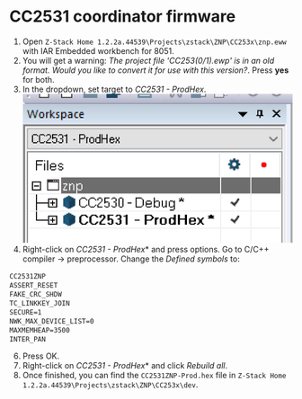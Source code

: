 # CC2531 coordinator firmware
1. Open `Z-Stack Home 1.2.2a.44539\Projects\zstack\ZNP\CC253x\znp.eww` with IAR Embedded workbench for 8051.
2. You will get a warning: *The project file 'CC253(0/1).ewp' is in an old format. Would you like to convert it for use with this version?*. Press **yes** for both.
3. In the dropdown, set target to *CC2531 - ProdHex*.
![Target](images/target.png)
4. Right-click on *CC2531 - ProdHex** and press options. Go to C/C++ compiler -> preprocessor. Change the *Defined symbols* to:
```
CC2531ZNP
ASSERT_RESET
FAKE_CRC_SHDW
TC_LINKKEY_JOIN
SECURE=1
NWK_MAX_DEVICE_LIST=0
MAXMEMHEAP=3500
INTER_PAN
```
6. Press OK.
7. Right-click on *CC2531 - ProdHex** and click *Rebuild all*.
8. Once finished, you can find the `CC2531ZNP-Prod.hex` file in `Z-Stack Home 1.2.2a.44539\Projects\zstack\ZNP\CC253x\dev`.

